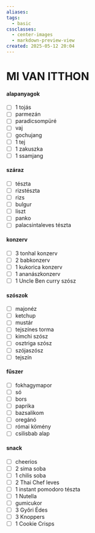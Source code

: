 ```yaml
---
aliases: 
tags:
  - basic
cssclasses:
  - center-images
  - markdown-preview-view
created: 2025-05-12 20:04
---
```

# MI VAN ITTHON

#### alapanyagok
- [ ] 1 tojás
- [ ] parmezán
- [ ] paradicsompüré
- [ ] vaj
- [ ] gochujang
- [ ] 1 tej
- [ ] 1 zakuszka
- [ ] 1 ssamjang

#### száraz
- [ ] tészta
- [ ] rizstészta
- [ ] rizs
- [ ] bulgur
- [ ] liszt
- [ ] panko
- [ ] palacsintaleves tészta

#### konzerv
- [ ] 3 tonhal konzerv
- [ ] 2 babkonzerv
- [ ] 1 kukorica konzerv
- [ ] 1 ananászkonzerv
- [ ] 1 Uncle Ben curry szósz

#### szószok
- [ ] majonéz
- [ ] ketchup
- [ ] mustár
- [ ] tejszínes torma
- [ ] kimchi szósz
- [ ] osztriga szósz
- [ ] szójaszósz
- [ ] tejszín

#### fűszer
- [ ] fokhagymapor
- [ ] só
- [ ] bors
- [ ] paprika
- [ ] bazsalikom
- [ ] oregánó
- [ ] római kömény
- [ ] csilisbab alap

#### snack
- [ ] cheerios
- [ ] 2 sima soba
- [ ] 1 chilis soba
- [ ] 2 Thai Chef leves
- [ ] 1 instant pomodoro tészta
- [ ] 1 Nutella
- [ ] gumicukor
- [ ] 3 Győri Édes
- [ ] 3 Knoppers
- [ ] 1 Cookie Crisps
